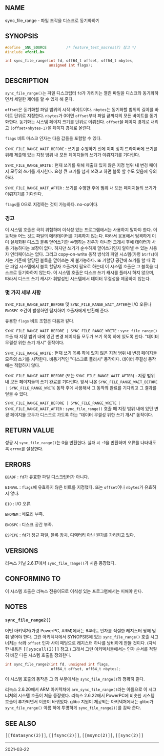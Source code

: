 ## NAME

sync_file_range - 파일 조각을 디스크로 동기화하기

## SYNOPSIS

```c
#define _GNU_SOURCE         /* feature_test_macros(7) 참고 */
#include <fcntl.h>

int sync_file_range(int fd, off64_t offset, off64_t nbytes,
                    unsigned int flags);
```

## DESCRIPTION

`sync_file_range()`는 파일 디스크립터 `fd`가 가리키는 열린 파일을 디스크와 동기화하면서 세밀한 제어를 할 수 있게 해 준다.

`offset`은 동기화할 파일 범위의 시작 바이트이다. `nbytes`는 동기화할 범위의 길이를 바이트 단위로 지정한다. `nbytes`가 0이면 `offset`부터 파일 끝까지의 모든 바이트를 동기화한다. 동기화는 시스템 페이지 크기를 단위로 이뤄진다. `offset`을 페이지 경계로 내리고 `(offset+nbytes-1)`을 페이지 경계로 올린다.

`flags` 비트 마스크 인자는 다음 값들을 포함할 수 있다.

`SYNC_FILE_RANGE_WAIT_BEFORE`
:   쓰기를 수행하기 전에 이미 장치 드라이버에 쓰기를 위해 제출돼 있는 지정 범위 내 모든 페이지들의 쓰기가 이뤄지기를 기다린다.

`SYNC_FILE_RANGE_WRITE`
:   현재 쓰기를 위해 제출돼 있지 않은 지정 범위 내 변경 페이지 모두의 쓰기를 개시한다. 요청 큐 크기를 넘게 쓰려고 하면 블록 할 수도 있음에 유의하라.

`SYNC_FILE_RANGE_WAIT_AFTER`
:   쓰기를 수행한 후에 범위 내 모든 페이지들의 쓰기가 이뤄지기를 기다린다.

`flags`를 0으로 지정하는 것이 가능하다. no-op이다.

### 경고

이 시스템 호출은 극히 위험하며 이식성 있는 프로그램에서는 사용하지 말아야 한다. 이 동작들 어느 것도 파일의 메타데이터를 기록하지 않는다. 따라서 응용에서 엄격하게 이미 실체화된 디스크 블록 덮어쓰기만 수행하는 경우가 아니면 크래시 후에 데이터가 사용 가능하다는 보장이 없다. 하지만 쓰기가 순수하게 덮어쓰기인지 알아낼 수 있는 사용자 인터페이스는 없다. 그리고 copy-on-write 동작 방식의 파일 시스템(가령 `btrfs`)에서는 기존에 할당된 블록을 덮어쓰는 게 불가능하다. 또 기할당 공간에 쓰기를 할 때 많은 파일 시스템에서 블록 할당자 호출까지 필요로 하는데 이 시스템 호출은 그 블록을 디스크로 동기화하지 않는다. 이 시스템 호출은 디스크 쓰기 캐시를 플러시 하지 않으며, 따라서 디스크 쓰기 캐시가 휘발성인 시스템에서 데이터 무결성을 제공하지 않는다.

### 몇 가지 세부 사항

`SYNC_FILE_RANGE_WAIT_BEFORE` 및 `SYNC_FILE_RANGE_WAIT_AFTER`는 I/O 오류나 `ENOSPC` 조건이 발생하면 탐지하여 호출자에게 반환해 준다.

유용한 `flags` 비트 조합은 다음과 같다.

`SYNC_FILE_RANGE_WAIT_BEFORE | SYNC_FILE_RANGE_WRITE`
:   `sync_file_range()` 호출 때 지정 범위 내에 있던 변경 페이지들 모두가 쓰기 목록 하에 있도록 한다. "데이터 무결성 위한 쓰기 개시" 동작이다.

`SYNC_FILE_RANGE_WRITE`
:   현재 쓰기 목록 하에 있지 않은 지정 범위 내 변경 페이지들 모두의 쓰기를 시작한다. 비동기적인 "디스크로 플러시" 동작이다. 데이터 무결성 동작에는 적합하지 않다.

`SYNC_FILE_RANGE_WAIT_BEFORE` (또는 `SYNC_FILE_RANGE_WAIT_AFTER`)
:   지정 범위 내 모든 페이지들의 쓰기 완료를 기다린다. 앞서 나온 `SYNC_FILE_RANGE_WAIT_BEFORE | SYNC_FILE_RANGE_WRITE` 동작 후에 사용해서 그 동작의 완료를 기다리고 그 결과를 얻을 수 있다.

`SYNC_FILE_RANGE_WAIT_BEFORE | SYNC_FILE_RANGE_WRITE | SYNC_FILE_RANGE_WAIT_AFTER`
:   `sync_file_range()` 호출 때 지정 범위 내에 있던 변경 페이지들 모두가 디스크로 가도록 하는 "데이터 무결성 위한 쓰기 개시" 동작이다.

## RETURN VALUE

성공 시 `sync_file_range()`는 0을 반환한다. 실패 시 -1을 반환하며 오류를 나타내도록 `errno`를 설정한다.

## ERRORS

`EBADF`
:   `fd`가 유효한 파일 디스크립터가 아니다.

`EINVAL`
:   `flags`에 유효하지 않은 비트를 지정했다. 또는 `offset`이나 `nbytes`가 유효하지 않다.

`EIO`
:   I/O 오류.

`ENOMEM`
:   메모리 부족.

`ENOSPC`
:   디스크 공간 부족.

`ESPIPE`
:   `fd`가 정규 파일, 블록 장치, 디렉터리 아닌 뭔가를 가리키고 있다.

## VERSIONS

리눅스 커널 2.6.17에서 `sync_file_range()`가 처음 등장했다.

## CONFORMING TO

이 시스템 호출은 리눅스 전용이므로 이식성 있는 프로그램에서는 피해야 한다.

## NOTES

### `sync_file_range2()`

어떤 아키텍처(가령 PowerPC, ARM)에서는 64비트 인자를 적절한 레지스터 쌍에 맞춰 넣어야 한다. 그런 아키텍처에서 SYNOPSIS에 있는 `sync_file_range()` 호출 시그너처는 `fd`와 `offset` 인자 사이 패딩으로 레지스터 하나를 낭비하게 만들 것이다. (자세한 내용은 <tt>[[syscall(2)]]</tt> 참고.) 그래서 그런 아키텍처들에서는 인자 순서를 적절히 바꾼 다른 시스템 호출을 정의한다.

```c
int sync_file_range2(int fd, unsigned int flags,
                     off64_t offset, off64_t nbytes);
```

이 시스템 호출의 동작은 그 외 부분에서는 `sync_file_range()`와 정확히 같다.

리눅스 2.6.20에서 ARM 아키텍처에 `arm_sync_file_range()`라는 이름으로 이 시그너처의 시스템 호출이 처음 등장했다. 리눅스 2.6.22에서 PowerPC에 비슷한 시스템 호출이 추가되면서 이름이 바뀌었다. glibc 지원이 제공되는 아키텍처에서는 glibc가 `sync_file_range()` 이름 하에 투명하게 `sync_file_range2()`를 감싸 준다.

## SEE ALSO

<tt>[[fdatasync(2)]]</tt>, <tt>[[fsync(2)]]</tt>, <tt>[[msync(2)]]</tt>, <tt>[[sync(2)]]</tt>

----

2021-03-22
